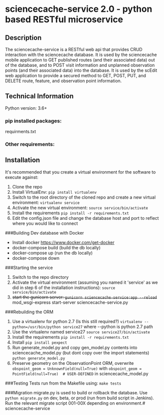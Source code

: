 # sciencecache-service 2.0 - python based RESTful microservice

## Description

The sciencecache-service is a RESTful web api that provides CRUD interaction with the sciencecache database.  It is used by the sciencecache mobile application to GET published routes (and their associated data) out of the database, and to POST visit information and unplanned observation points (and their associated data) into the database.  It is used by the scEdit web application to provide a secured method to GET, POST, PUT, and DELETE route, feature, and observation point information.

## Technical Information

Python version: 3.6+

### pip installed packages:

requirments.txt
### Other requirements:

 
## Installation

It's recommended that you create a virtual environment for the software to execute against:

1. Clone the repo
2. Install VirtualEnv: `pip install virtualenv`
3. Switch to the root directory of the cloned repo and create a new virtual environment: `virtualenv service`
4. Activate the new virtual environment: `source service/bin/activate`
5. Install the requirements `pip install -r requirements.txt`  
6. Edit the config.json file and change the database host and port to reflect where you would like to connect


###Building Dev database with Docker
* Install docker https://www.docker.com/get-docker
* docker-compose build (build the db locally)
* docker-compose up (run the db locally)
* docker-compose down

###Starting the service
1. Switch to the repo directory
2. Activate the virtual environment (assuming you named it 'service' as we did in step 6 of the installation instructions): `source service/bin/activate`
3. ~~start the gunicorn server: `gunicorn sciencecache-service:app --reload`~~ mod_wsgi-express start-server sciencecache-service.py

###Rebuilding the ORM
1. Use a virtualenv for python 2.7 (Is this still required?)
`virtualenv --python=/usr/bin/python service27` where --python is python 2.7 path
2. Use the virtualenv named service27 `source service27/bin/activate`
3. Install the requirements `pip install -r requirements.txt`
4. Install `pip install pexpect`
5. Run generate_model.py and copy gen_model.py contents into sciencecache_model.py (but dont copy over the import statements)
`python generate_model.py`
6. Preserve geometry on the ObservationPoint ORM, overwrite `obspoint_geom = UnknownField(null=True)` 
with `obspoint_geom = PointField(null=True)  # USER-DEFINED` in sciencecache_model.py

###Testing
Tests run from the Makefile using:
`make tests`

###Migration
migrate.py is used to build or rollback the database. Use `python migrate.py` on dev, beta, or 
prod (run from build script in Jenkins). Run the relevant migrate script 001-00X depending on environment.# sciencecache-service
